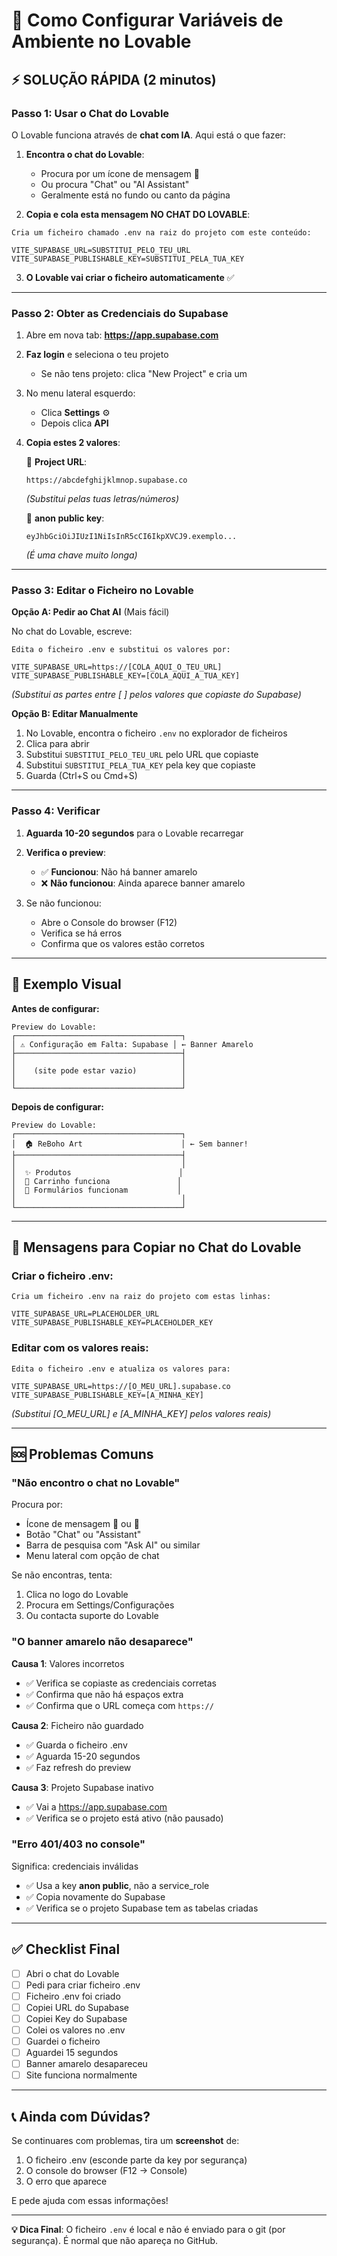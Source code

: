 # 🚀 Como Configurar Variáveis de Ambiente no Lovable

## ⚡ SOLUÇÃO RÁPIDA (2 minutos)

### **Passo 1: Usar o Chat do Lovable**

O Lovable funciona através de **chat com IA**. Aqui está o que fazer:

1. **Encontra o chat do Lovable**:
   - Procura por um ícone de mensagem 💬
   - Ou procura "Chat" ou "AI Assistant"
   - Geralmente está no fundo ou canto da página

2. **Copia e cola esta mensagem NO CHAT DO LOVABLE**:

```
Cria um ficheiro chamado .env na raiz do projeto com este conteúdo:

VITE_SUPABASE_URL=SUBSTITUI_PELO_TEU_URL
VITE_SUPABASE_PUBLISHABLE_KEY=SUBSTITUI_PELA_TUA_KEY
```

3. **O Lovable vai criar o ficheiro automaticamente** ✅

---

### **Passo 2: Obter as Credenciais do Supabase**

1. Abre em nova tab: **https://app.supabase.com**

2. **Faz login** e seleciona o teu projeto
   - Se não tens projeto: clica "New Project" e cria um

3. No menu lateral esquerdo:
   - Clica **Settings** ⚙️
   - Depois clica **API**

4. **Copia estes 2 valores**:

   📍 **Project URL**:
   ```
   https://abcdefghijklmnop.supabase.co
   ```
   *(Substitui pelas tuas letras/números)*

   🔑 **anon public key**:
   ```
   eyJhbGciOiJIUzI1NiIsInR5cCI6IkpXVCJ9.exemplo...
   ```
   *(É uma chave muito longa)*

---

### **Passo 3: Editar o Ficheiro no Lovable**

**Opção A: Pedir ao Chat AI** (Mais fácil)

No chat do Lovable, escreve:

```
Edita o ficheiro .env e substitui os valores por:

VITE_SUPABASE_URL=https://[COLA_AQUI_O_TEU_URL]
VITE_SUPABASE_PUBLISHABLE_KEY=[COLA_AQUI_A_TUA_KEY]
```

*(Substitui as partes entre [ ] pelos valores que copiaste do Supabase)*

**Opção B: Editar Manualmente**

1. No Lovable, encontra o ficheiro `.env` no explorador de ficheiros
2. Clica para abrir
3. Substitui `SUBSTITUI_PELO_TEU_URL` pelo URL que copiaste
4. Substitui `SUBSTITUI_PELA_TUA_KEY` pela key que copiaste
5. Guarda (Ctrl+S ou Cmd+S)

---

### **Passo 4: Verificar**

1. **Aguarda 10-20 segundos** para o Lovable recarregar

2. **Verifica o preview**:
   - ✅ **Funcionou**: Não há banner amarelo
   - ❌ **Não funcionou**: Ainda aparece banner amarelo

3. Se não funcionou:
   - Abre o Console do browser (F12)
   - Verifica se há erros
   - Confirma que os valores estão corretos

---

## 🎯 Exemplo Visual

**Antes de configurar:**
```
Preview do Lovable:
┌─────────────────────────────────────┐
│ ⚠️ Configuração em Falta: Supabase │ ← Banner Amarelo
├─────────────────────────────────────┤
│                                     │
│    (site pode estar vazio)          │
│                                     │
└─────────────────────────────────────┘
```

**Depois de configurar:**
```
Preview do Lovable:
┌─────────────────────────────────────┐
│  🏠 ReBoho Art                      │ ← Sem banner!
├─────────────────────────────────────┤
│                                     │
│  ✨ Produtos                        │
│  🛒 Carrinho funciona               │
│  📧 Formulários funcionam           │
│                                     │
└─────────────────────────────────────┘
```

---

## 💬 Mensagens para Copiar no Chat do Lovable

### **Criar o ficheiro .env:**
```
Cria um ficheiro .env na raiz do projeto com estas linhas:

VITE_SUPABASE_URL=PLACEHOLDER_URL
VITE_SUPABASE_PUBLISHABLE_KEY=PLACEHOLDER_KEY
```

### **Editar com os valores reais:**
```
Edita o ficheiro .env e atualiza os valores para:

VITE_SUPABASE_URL=https://[O_MEU_URL].supabase.co
VITE_SUPABASE_PUBLISHABLE_KEY=[A_MINHA_KEY]
```
*(Substitui [O_MEU_URL] e [A_MINHA_KEY] pelos valores reais)*

---

## 🆘 Problemas Comuns

### "Não encontro o chat no Lovable"

Procura por:
- Ícone de mensagem 💬 ou 🤖
- Botão "Chat" ou "Assistant"
- Barra de pesquisa com "Ask AI" ou similar
- Menu lateral com opção de chat

Se não encontras, tenta:
1. Clica no logo do Lovable
2. Procura em Settings/Configurações
3. Ou contacta suporte do Lovable

### "O banner amarelo não desaparece"

**Causa 1**: Valores incorretos
- ✅ Verifica se copiaste as credenciais corretas
- ✅ Confirma que não há espaços extra
- ✅ Confirma que o URL começa com `https://`

**Causa 2**: Ficheiro não guardado
- ✅ Guarda o ficheiro .env
- ✅ Aguarda 15-20 segundos
- ✅ Faz refresh do preview

**Causa 3**: Projeto Supabase inativo
- ✅ Vai a https://app.supabase.com
- ✅ Verifica se o projeto está ativo (não pausado)

### "Erro 401/403 no console"

Significa: credenciais inválidas
- ✅ Usa a key **anon public**, não a service_role
- ✅ Copia novamente do Supabase
- ✅ Verifica se o projeto Supabase tem as tabelas criadas

---

## ✅ Checklist Final

- [ ] Abri o chat do Lovable
- [ ] Pedi para criar ficheiro .env
- [ ] Ficheiro .env foi criado
- [ ] Copiei URL do Supabase
- [ ] Copiei Key do Supabase
- [ ] Colei os valores no .env
- [ ] Guardei o ficheiro
- [ ] Aguardei 15 segundos
- [ ] Banner amarelo desapareceu
- [ ] Site funciona normalmente

---

## 📞 Ainda com Dúvidas?

Se continuares com problemas, tira um **screenshot** de:
1. O ficheiro .env (esconde parte da key por segurança)
2. O console do browser (F12 → Console)
3. O erro que aparece

E pede ajuda com essas informações!

---

**💡 Dica Final**: O ficheiro `.env` é local e não é enviado para o git (por segurança). É normal que não apareça no GitHub.
